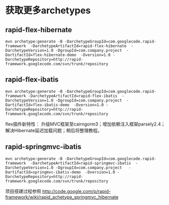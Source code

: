 # 获取更多archetypes #
## rapid-flex-hibernate ##
```
mvn archetype:generate -B -DarchetypeGroupId=com.googlecode.rapid-framework  -DarchetypeArtifactId=rapid-flex-hibernate  -DarchetypeVersion=1.0 -DgroupId=com.company.project  -DartifactId=flex-hibernate-demo  -Dversion=1.0 -DarchetypeRepository=http://rapid-framework.googlecode.com/svn/trunk/repository
```
## rapid-flex-ibatis ##
```
mvn archetype:generate -B -DarchetypeGroupId=com.googlecode.rapid-framework -DarchetypeArtifactId=rapid-flex-ibatis  -DarchetypeVersion=1.0 -DgroupId=com.company.project  -DartifactId=flex-ibatis-demo  -Dversion=1.0 -DarchetypeRepository=http://rapid-framework.googlecode.com/svn/trunk/repository
```

flex插件新特性：
升级MVC框架至cairngorm3；增加依赖注入框架parsely2.4；解决Hibernate延迟加载问题；稍后将整理教程。

## rapid-springmvc-ibatis ##
```
mvn archetype:generate -B -DarchetypeGroupId=com.googlecode.rapid-framework  -DarchetypeArtifactId=rapid-springmvc-ibatis  -DarchetypeVersion=1.0 -DgroupId=com.company.project   -DartifactId=springmvc-ibatis-demo  -Dversion=1.0 -DarchetypeRepository=http://rapid-framework.googlecode.com/svn/trunk/repository
```

项目搭建过程参照
http://code.google.com/p/rapid-framework/wiki/rapid_achetype_springmvc_hibernate